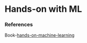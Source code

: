 # Hands-on with ML
### References
Book-[hands-on-machine-learning]('https://learning.oreilly.com/library/view/hands-on-machine-learning/9781492032632/preface01.html#idm45022196806520')